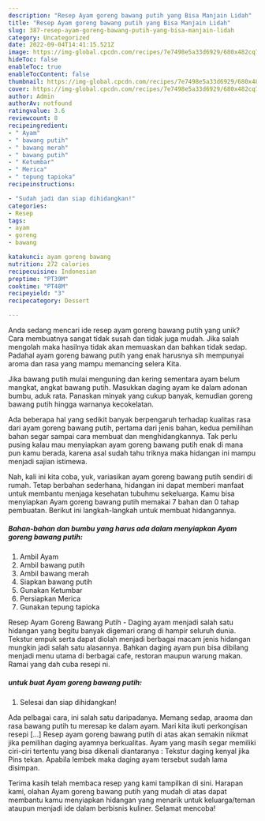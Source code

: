 ```yaml
---
description: "Resep Ayam goreng bawang putih yang Bisa Manjain Lidah"
title: "Resep Ayam goreng bawang putih yang Bisa Manjain Lidah"
slug: 387-resep-ayam-goreng-bawang-putih-yang-bisa-manjain-lidah
category: Uncategorized
date: 2022-09-04T14:41:15.521Z
image: https://img-global.cpcdn.com/recipes/7e7498e5a33d6929/680x482cq70/ayam-goreng-bawang-putih-foto-resep-utama.jpg
hideToc: false
enableToc: true
enableTocContent: false
thumbnail: https://img-global.cpcdn.com/recipes/7e7498e5a33d6929/680x482cq70/ayam-goreng-bawang-putih-foto-resep-utama.jpg
cover: https://img-global.cpcdn.com/recipes/7e7498e5a33d6929/680x482cq70/ayam-goreng-bawang-putih-foto-resep-utama.jpg
author: Admin
authorAv: notfound
ratingvalue: 3.6
reviewcount: 8
recipeingredient:
- " Ayam"
- " bawang putih"
- " bawang merah"
- " bawang putih"
- " Ketumbar"
- " Merica"
- " tepung tapioka"
recipeinstructions:

- "Sudah jadi dan siap dihidangkan!"
categories:
- Resep
tags:
- ayam
- goreng
- bawang

katakunci: ayam goreng bawang 
nutrition: 272 calories
recipecuisine: Indonesian
preptime: "PT39M"
cooktime: "PT48M"
recipeyield: "3"
recipecategory: Dessert

---
```





Anda sedang mencari ide resep ayam goreng bawang putih yang unik? Cara membuatnya sangat tidak susah dan tidak juga mudah. Jika salah mengolah maka hasilnya tidak akan memuaskan dan bahkan tidak sedap. Padahal ayam goreng bawang putih yang enak harusnya sih mempunyai aroma dan rasa yang mampu memancing selera Kita.





Jika bawang putih mulai menguning dan kering sementara ayam belum mangkat, angkat bawang putih. Masukkan daging ayam ke dalam adonan bumbu, aduk rata. Panaskan minyak yang cukup banyak, kemudian goreng bawang putih hingga warnanya kecokelatan.

Ada beberapa hal yang sedikit banyak berpengaruh terhadap kualitas rasa dari ayam goreng bawang putih, pertama dari jenis bahan, kedua pemilihan bahan segar sampai cara membuat dan menghidangkannya. Tak perlu pusing kalau mau menyiapkan ayam goreng bawang putih enak di mana pun kamu berada, karena asal sudah tahu triknya maka hidangan ini mampu menjadi sajian istimewa.






Nah, kali ini kita coba, yuk, variasikan ayam goreng bawang putih sendiri di rumah. Tetap berbahan sederhana, hidangan ini dapat memberi manfaat untuk membantu menjaga kesehatan tubuhmu sekeluarga. Kamu bisa menyiapkan Ayam goreng bawang putih memakai 7 bahan dan 0 tahap pembuatan. Berikut ini langkah-langkah untuk membuat hidangannya.

<!--inarticleads1-->

##### Bahan-bahan dan bumbu yang harus ada dalam menyiapkan Ayam goreng bawang putih:

1. Ambil  Ayam
1. Ambil  bawang putih
1. Ambil  bawang merah
1. Siapkan  bawang putih
1. Gunakan  Ketumbar
1. Persiapkan  Merica
1. Gunakan  tepung tapioka


Resep Ayam Goreng Bawang Putih - Daging ayam menjadi salah satu hidangan yang begitu banyak digemari orang di hampir seluruh dunia. Tekstur empuk serta dapat diolah menjadi berbagai macam jenis hidangan mungkin jadi salah satu alasannya. Bahkan daging ayam pun bisa dibilang menjadi menu utama di berbagai cafe, restoran maupun warung makan. Ramai yang dah cuba resepi ni. 

<!--inarticleads2-->

#####  untuk buat Ayam goreng bawang putih:


1. Selesai dan siap dihidangkan!

Ada pelbagai cara, ini salah satu daripadanya. Memang sedap, araoma dan rasa bawang putih tu meresap ke dalam ayam. Mari kita ikuti perkongisan resepi […] Resep ayam goreng bawang putih di atas akan semakin nikmat jika pemilihan daging ayamnya berkualitas. Ayam yang masih segar memiliki ciri-ciri tertentu yang bisa dikenali diantaranya : Tekstur daging kenyal jika Pins tekan. Apabila lembek maka daging ayam tersebut sudah lama disimpan. 

Terima kasih telah membaca resep yang kami tampilkan di sini. Harapan kami, olahan Ayam goreng bawang putih yang mudah di atas dapat membantu kamu menyiapkan hidangan yang menarik untuk keluarga/teman ataupun menjadi ide dalam berbisnis kuliner. Selamat mencoba!
